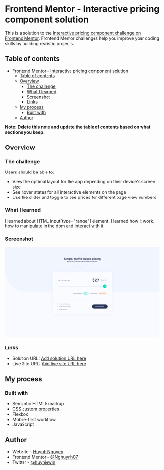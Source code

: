 # Frontend Mentor - Interactive pricing component solution

This is a solution to the [Interactive pricing component challenge on Frontend Mentor](https://www.frontendmentor.io/challenges/interactive-pricing-component-t0m8PIyY8). Frontend Mentor challenges help you improve your coding skills by building realistic projects.

## Table of contents

- [Frontend Mentor - Interactive pricing component solution](#frontend-mentor---interactive-pricing-component-solution)
  - [Table of contents](#table-of-contents)
  - [Overview](#overview)
    - [The challenge](#the-challenge)
    - [What I learned](#what-i-learned)
    - [Screenshot](#screenshot)
    - [Links](#links)
  - [My process](#my-process)
    - [Built with](#built-with)
  - [Author](#author)

**Note: Delete this note and update the table of contents based on what sections you keep.**

## Overview

### The challenge

Users should be able to:

- View the optimal layout for the app depending on their device's screen size
- See hover states for all interactive elements on the page
- Use the slider and toggle to see prices for different page view numbers

### What I learned

I learned about HTML input[type="range"] element. I learned how it work, how to manipulate in the dom and interact with it.

### Screenshot

![Desktop](solution_images/desktop.png)

### Links

- Solution URL: [Add solution URL here](https://github.com/Nghuynh07/interactive_pricing_component)
- Live Site URL: [Add live site URL here](https://splendid-licorice-e9e13a.netlify.app/)

## My process

### Built with

- Semantic HTML5 markup
- CSS custom properties
- Flexbox
- Mobile-first workflow
- JavaScript

## Author

- Website - [Huynh Nguyen](https://huynhtn.com/)
- Frontend Mentor - [@Nghuynh07](https://www.frontendmentor.io/profile/Nghuynh07)
- Twitter - [@huyniewin](https://twitter.com/huyniewin)
